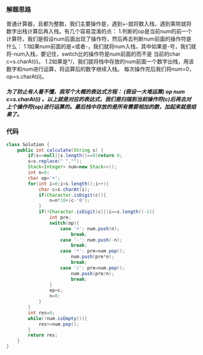 ### 解题思路
普通计算器，且都为整数，我们主要操作是，遇到+-就将数入栈，遇到乘除就将数字出栈计算后再入栈。有几个容易混淆的点：
1.判断的op是当前num的前一个计算符，我们是假设num后面出现了操作符，然后再去判断num前面的操作符是什么：
1.1如果num前面的是+或者-，我们就将num入栈，其中如果是-号，我们就将-num入栈，要记住，switch比的操作符是num前面的而不是
当前的char c=s.charAt(i)。
1.2如果是*/，我们就将栈中存放的num前面一个数字出栈，用该数字和num进行运算，将运算后的数字继续入栈。
每次操作完后我们将num=0，op=s.charAt(i)。
##### 为了防止有人看不懂，我写个大概的表达式方程： (假设一大堆运算) op num c=s.charAt(i)  。以上就是对应的表达式，我们是扫描到当前操作符(c)后再去对上个操作符(op)进行运算的。最后栈中存放的是所有需要相加的数，加起来就是结果了。

### 代码

```java
class Solution {
    public int calculate(String s) {
        if(s==null||s.length()==0)return 0;
        s=s.replace(" ","");
        Stack<Integer> num=new Stack<>();
        int n=0;
        char op='+';
        for(int i=0;i<s.length();i++){
            char c=s.charAt(i);
            if(Character.isDigit(c)){
                n=n*10+(c-'0');
            }
            if(!Character.isDigit(c)||i==s.length()-1){
                int pre;
                switch(op){
                    case '+': num.push(n);
                        break;
                    case '-': num.push(-n);
                        break;
                    case '*': pre=num.pop();
                        num.push(pre*n);
                        break;
                    case '/': pre=num.pop();
                        num.push(pre/n);
                        break;
                }
                op=c;
                n=0;
            }
        }
        int res=0;
        while(!num.isEmpty()){
            res+=num.pop();
        }
        return res;
    }
}
```